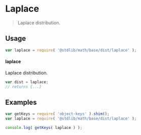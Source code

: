 # Laplace

> Laplace distribution.


<section class="usage">

## Usage

``` javascript
var laplace = require( '@stdlib/math/base/dist/laplace' );
```

#### laplace

Laplace distribution.

``` javascript
var dist = laplace;
// returns {...}
```

</section>

<!-- /.usage -->


<section class="examples">

## Examples

<!-- TODO: better examples -->

``` javascript
var getKeys = require( 'object-keys' ).shim();
var laplace = require( '@stdlib/math/base/dist/laplace' );

console.log( getKeys( laplace ) );
```

</section>

<!-- /.examples -->


<section class="links">

</section>

<!-- /.links -->
